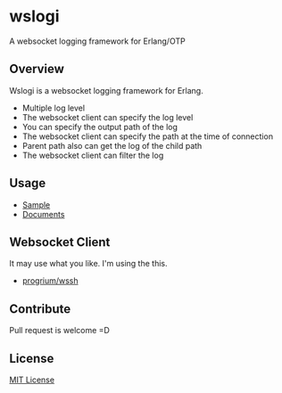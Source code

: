 # wslogi
A websocket logging framework for Erlang/OTP

## Overview
Wslogi is a websocket logging framework for Erlang.

- Multiple log level
 - The websocket client can specify the log level
- You can specify the output path of the log
 - The websocket client can specify the path at the time of connection
 - Parent path also can get the log of the child path
- The websocket client can filter the log

## Usage
- [Sample](examples/wslogi_example)
- [Documents](doc)

## Websocket Client
It may use what you like. I'm using the this.

- [progrium/wssh](https://github.com/progrium/wssh)

## Contribute
Pull request is welcome =D

## License

[MIT License](LICENSE)
